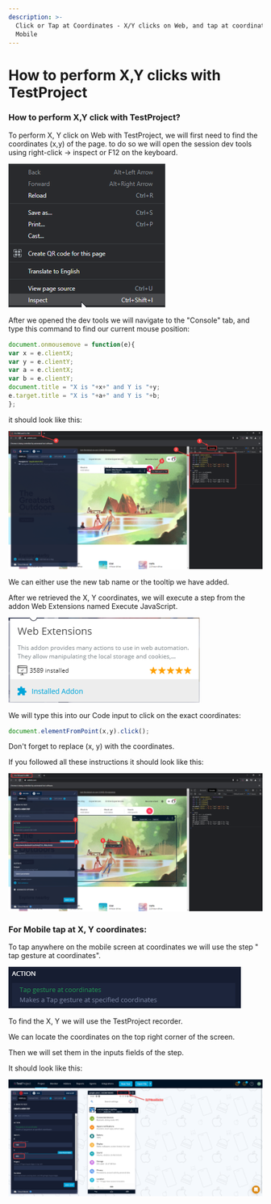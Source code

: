 ```yaml
---
description: >-
  Click or Tap at Coordinates - X/Y clicks on Web, and tap at coordinates for
  Mobile
---
```


# How to perform X,Y clicks with TestProject

### **How to perform X,Y click with TestProject?** <a href="#h_6bd81c6d03" id="h_6bd81c6d03"></a>

To perform X, Y click on Web with TestProject, we will first need to find the coordinates (x,y) of the page. to do so we will open the session dev tools using right-click -> inspect or F12 on the keyboard.

![](<../../.gitbook/assets/image (499).png>)

After we opened the dev tools we will navigate to the "Console" tab, and type this command to find our current mouse position:

```javascript
document.onmousemove = function(e){
var x = e.clientX;
var y = e.clientY;
var a = e.clientX;
var b = e.clientY;
document.title = "X is "+x+" and Y is "+y;
e.target.title = "X is "+a+" and Y is "+b;
};
```

it should look like this:

![](<../../.gitbook/assets/image (534).png>)

We can either use the new tab name or the tooltip we have added.

After we retrieved the X, Y coordinates, we will execute a step from the addon Web Extensions named Execute JavaScript.

![](<../../.gitbook/assets/image (485).png>)

We will type this into our Code input to click on the exact coordinates:

```javascript
document.elementFromPoint(x,y).click();
```

Don't forget to replace (x, y) with the coordinates.

If you followed all these instructions it should look like this:

![](<../../.gitbook/assets/image (528).png>)

### **For Mobile tap at X, Y coordinates:** <a href="#h_6688e64dea" id="h_6688e64dea"></a>

To tap anywhere on the mobile screen at coordinates we will use the step " tap gesture at coordinates".

![](<../../.gitbook/assets/image (477).png>)

To find the X, Y we will use the TestProject recorder.

We can locate the coordinates on the top right corner of the screen.

Then we will set them in the inputs fields of the step.

It should look like this:

![](<../../.gitbook/assets/image (568).png>)

